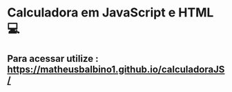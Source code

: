 # Calculadora em JavaScript e HTML 💻

## Para acessar utilize : https://matheusbalbino1.github.io/calculadoraJS/
